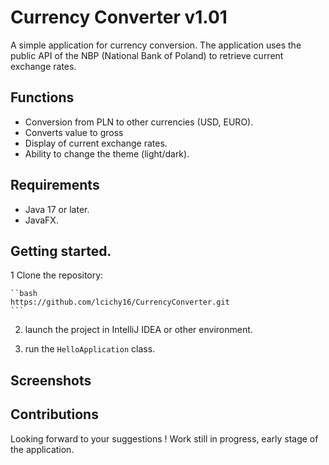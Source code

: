 # Currency Converter v1.01


A simple application for currency conversion. The application uses the public API of the NBP (National Bank of Poland) to retrieve current exchange rates.

## Functions

- Conversion from PLN to other currencies (USD, EURO).
- Converts value to gross
- Display of current exchange rates.
- Ability to change the theme (light/dark).

## Requirements

- Java 17 or later.
- JavaFX.

## Getting started.

1 Clone the repository:

    ``bash
    https://github.com/lcichy16/CurrencyConverter.git
    ```

2. launch the project in IntelliJ IDEA or other environment.

3. run the `HelloApplication` class.

## Screenshots


## Contributions

Looking forward to your suggestions ! Work still in progress, early stage of the application.

